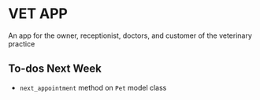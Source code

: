 # VET APP
An app for the owner, receptionist, doctors, and customer of the veterinary practice

## To-dos Next Week

+ `next_appointment` method on `Pet` model class
